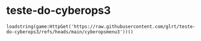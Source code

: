 # teste-do-cyberops3
```loadstring(game:HttpGet('https://raw.githubusercontent.com/glrt/teste-do-cyberops3/refs/heads/main/cyberopsmenu3'))()```
